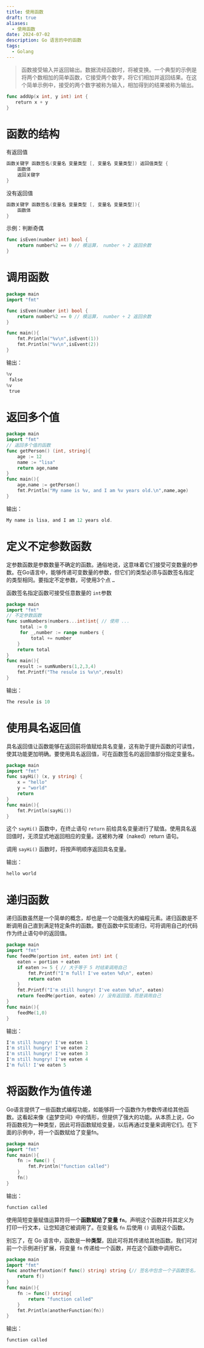 ```yaml
---
title: 使用函数
draft: true
aliases:
  - 使用函数
date: 2024-07-02
description: Go 语言的中的函数
tags:
  - Golang
---
```

> 函数接受输入并返回输出。数据流经函数时，将被变换。一个典型的示例是将两个数相加的简单函数，它接受两个数字，将它们相加并返回结果。在这个简单示例中，接受的两个数字被称为输入，相加得到的结果被称为输出。
```go
func addUp(x int, y int) int {
　　return x + y
}
```

# 函数的结构
有返回值
```go
函数关键字 函数签名(变量名 变量类型 [, 变量名 变量类型]) 返回值类型 {
	函数体
	返回关键字
}
```
没有返回值
```go
函数关键字 函数签名(变量名 变量类型 [, 变量名 变量类型]){
	函数体
}
```

示例：判断奇偶
```go
func isEven(number int) bool {
	return number%2 == 0 // 模运算， number ÷ 2 返回余数
}
```

# 调用函数
```go
package main
import "fmt"

func isEven(number int) bool {
	return number%2 == 0 // 模运算， number ÷ 2 返回余数
}

func main(){
	fmt.Println("%v\n",isEvent(1))
	fmt.Println("%v\n",isEvent(2))
}
```
输出：
```go
%v
 false
%v
 true
```

# 返回多个值
```go
package main
import "fmt"
// 返回多个值的函数
func getPerson() (int, string){
	age := 12
	name := "lisa"
	return age,name
}
func main(){
	age,name := getPerson()
	fmt.Println("My name is %v, and I am %v years old.\n",name,age)
}
```
输出：
```go
My name is lisa, and I am 12 years old.
```

# 定义不定参数函数
定参数函数是参数数量不确定的函数。通俗地说，这意味着它们接受可变数量的参数。在Go语言中，能够传递可变数量的参数，但它们的类型必须与函数签名指定的类型相同。要指定不定参数，可使用3个点 `…` 

函数签名指定函数可接受任意数量的 `int`参数
```go
package main
import "fmt"
// 不定参数函数
func sumNumbers(numbers...int)int{ // 使用 ...
	 total := 0
	 for _,number := range numbers {
		 total += number
	}
	return total
}
func main(){
	result := sumNumbers(1,2,3,4)
	fmt.Printf("The resule is %v\n",result)
}
```

输出：
```go
The resule is 10
```

# 使用具名返回值
具名返回值让函数能够在返回前将值赋给具名变量，这有助于提升函数的可读性，使其功能更加明确。要使用具名返回值，可在函数签名的返回值部分指定变量名。

```go
package main
import "fmt"
func sayHi() (x, y string) {
	x = "hello"
	y = "world"
	return
}
func main(){
	fmt.Println(sayHi())
}
```
这个 `sayHi()` 函数中，在终止语句 `return` 前给具名变量进行了赋值。使用具名返回值时，无须显式地返回相应的变量。这被称为裸（naked）return 语句。

调用 `sayHi()` 函数时，将按声明顺序返回具名变量。


输出：
```go
hello world
```

# 递归函数
递归函数虽然是一个简单的概念，却也是一个功能强大的编程元素。递归函数是不断调用自己直到满足特定条件的函数。要在函数中实现递归，可将调用自己的代码作为终止语句中的返回值。
```go
package main
import "fmt"
func feedMe(portion int, eaten int) int {
    eaten = portion + eaten
    if eaten >= 5 { // 大于等于 5 时结束调用自己
        fmt.Printf("I'm full! I've eaten %d\n", eaten)
        return eaten
    }
    fmt.Printf("I'm still hungry! I've eaten %d\n", eaten)
    return feedMe(portion, eaten) // 没有返回值，而是调用自己
}
func main(){
	feedMe(1,0)
}
```
输出：
```go
I'm still hungry! I've eaten 1
I'm still hungry! I've eaten 2
I'm still hungry! I've eaten 3
I'm still hungry! I've eaten 4
I'm full! I've eaten 5
```

# 将函数作为值传递
Go语言提供了一些函数式编程功能，如能够将一个函数作为参数传递给其他函数。这看起来像《盗梦空间》中的情形，但提供了强大的功能。从本质上说，Go将函数视为一种类型，因此可将函数赋给变量，以后再通过变量来调用它们。在下面的示例中，将一个函数赋给了变量fn。
```go
package main
import "fmt"
func main(){
	fn := func() {
		fmt.Println("function called")
	}
	fn()
}
```
输出：
```go
function called
```
使用简短变量赋值运算符将一个**函数赋给了变量 `fn`**。声明这个函数并将其定义为打印一行文本，让您知道它被调用了。在变量名 `fn` 后使用 `()` 调用这个函数。

别忘了，在 Go 语言中，函数是一种**类型**，因此可将其传递给其他函数。我们可对前一个示例进行扩展，将变量 `fn` 传递给一个函数，并在这个函数中调用它。
```go
package main
import "fmt"
func anotherfunxtion(f func() string) string {// 签名中包含一个子函数签名，这表明这个参数是一个返回字符串的函数。接受函数依然需要声明其返回类型，它可以是任何类型，但这里也是字符串。
	return f()
}
func main(){
	fn := func() string{
		return "function called"
	}
	fmt.Println(anotherFunction(fn))
}

```
输出：
```go
function called
```